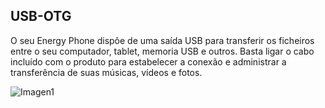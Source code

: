 ## USB-OTG

O seu Energy Phone dispõe de uma saída USB para transferir os ficheiros entre o seu computador, tablet, memoria USB e outros. Basta ligar o cabo incluído com o produto para estabelecer a conexão e administrar a transferência de suas músicas, vídeos e fotos.


![Imagen1](http://static.energysistem.com/images/manuals/39530/53709926100aa.jpg)
